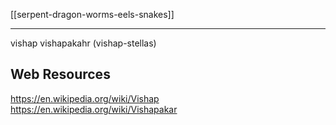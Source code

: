[[serpent-dragon-worms-eels-snakes]]

---
vishap
vishapakahr (vishap-stellas)

## Web Resources
https://en.wikipedia.org/wiki/Vishap
https://en.wikipedia.org/wiki/Vishapakar